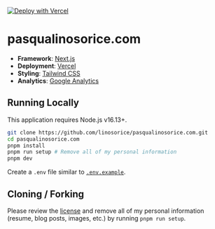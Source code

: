 [![Deploy with Vercel](https://vercel.com/button)](https://vercel.com/new/clone?repository-url=https%3A%2F%2Fgithub.com%2Flinosorice%2Fpasqualinosorice.com)

# pasqualinosorice.com

- **Framework**: [Next.js](https://nextjs.org/)
- **Deployment**: [Vercel](https://vercel.com)
- **Styling**: [Tailwind CSS](https://tailwindcss.com)
- **Analytics**: [Google Analytics](https://marketingplatform.google.com/about/analytics/)

## Running Locally

This application requires Node.js v16.13+.

```bash
git clone https://github.com/linosorice/pasqualinosorice.com.git
cd pasqualinosorice.com
pnpm install
pnpm run setup # Remove all of my personal information
pnpm dev
```

Create a `.env` file similar to [`.env.example`](https://github.com/linosorice/pasqualinosorice.com/blob/main/.env.example).

## Cloning / Forking

Please review the [license](https://github.com/linosorice/pasqualinosorice.com/blob/main/LICENSE.txt) and remove all of my personal information (resume, blog posts, images, etc.) by running `pnpm run setup`.
